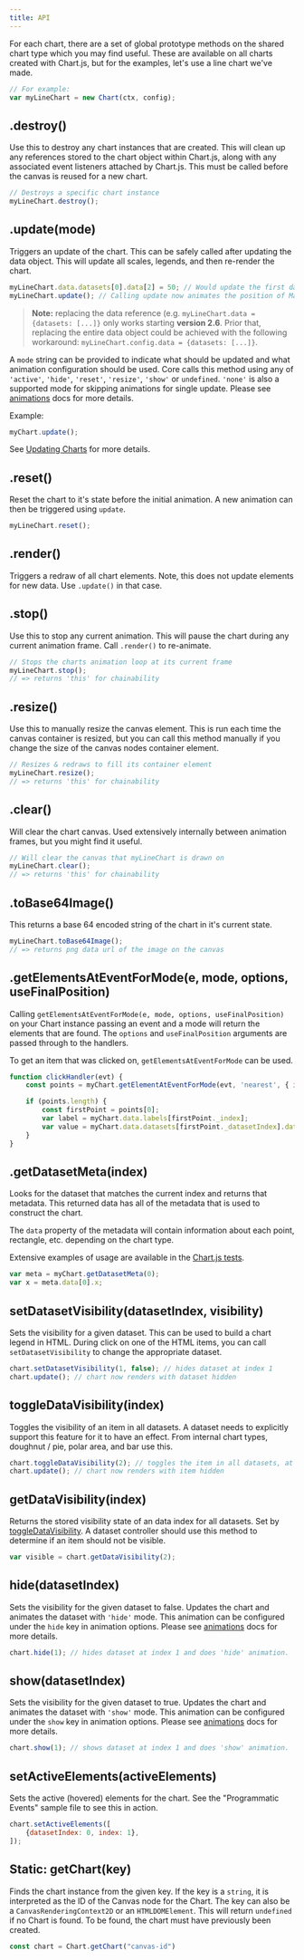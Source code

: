 ```yaml
---
title: API
---
```


For each chart, there are a set of global prototype methods on the shared chart type which you may find useful. These are available on all charts created with Chart.js, but for the examples, let's use a line chart we've made.

```javascript
// For example:
var myLineChart = new Chart(ctx, config);
```

## .destroy()

Use this to destroy any chart instances that are created. This will clean up any references stored to the chart object within Chart.js, along with any associated event listeners attached by Chart.js.
This must be called before the canvas is reused for a new chart.

```javascript
// Destroys a specific chart instance
myLineChart.destroy();
```

## .update(mode)

Triggers an update of the chart. This can be safely called after updating the data object. This will update all scales, legends, and then re-render the chart.

```javascript
myLineChart.data.datasets[0].data[2] = 50; // Would update the first dataset's value of 'March' to be 50
myLineChart.update(); // Calling update now animates the position of March from 90 to 50.
```

> **Note:** replacing the data reference (e.g. `myLineChart.data = {datasets: [...]}` only works starting **version 2.6**. Prior that, replacing the entire data object could be achieved with the following workaround: `myLineChart.config.data = {datasets: [...]}`.

A `mode` string can be provided to indicate what should be updated and what animation configuration should be used. Core calls this method using any of `'active'`, `'hide'`, `'reset'`, `'resize'`, `'show'` or `undefined`. `'none'` is also a supported mode for skipping animations for single update. Please see [animations](../configuration/animations.mdx) docs for more details.

Example:

```javascript
myChart.update();
```

See [Updating Charts](updates.md) for more details.

## .reset()

Reset the chart to it's state before the initial animation. A new animation can then be triggered using `update`.

```javascript
myLineChart.reset();
```

## .render()

Triggers a redraw of all chart elements. Note, this does not update elements for new data. Use `.update()` in that case.

## .stop()

Use this to stop any current animation. This will pause the chart during any current animation frame. Call `.render()` to re-animate.

```javascript
// Stops the charts animation loop at its current frame
myLineChart.stop();
// => returns 'this' for chainability
```

## .resize()

Use this to manually resize the canvas element. This is run each time the canvas container is resized, but you can call this method manually if you change the size of the canvas nodes container element.

```javascript
// Resizes & redraws to fill its container element
myLineChart.resize();
// => returns 'this' for chainability
```

## .clear()

Will clear the chart canvas. Used extensively internally between animation frames, but you might find it useful.

```javascript
// Will clear the canvas that myLineChart is drawn on
myLineChart.clear();
// => returns 'this' for chainability
```

## .toBase64Image()

This returns a base 64 encoded string of the chart in it's current state.

```javascript
myLineChart.toBase64Image();
// => returns png data url of the image on the canvas
```

## .getElementsAtEventForMode(e, mode, options, useFinalPosition)

Calling `getElementsAtEventForMode(e, mode, options, useFinalPosition)` on your Chart instance passing an event and a mode will return the elements that are found. The `options` and `useFinalPosition` arguments are passed through to the handlers.

To get an item that was clicked on, `getElementsAtEventForMode` can be used.

```javascript
function clickHandler(evt) {
    const points = myChart.getElementAtEventForMode(evt, 'nearest', { intersect: true }, true);

    if (points.length) {
        const firstPoint = points[0];
        var label = myChart.data.labels[firstPoint._index];
        var value = myChart.data.datasets[firstPoint._datasetIndex].data[firstPoint._index];
    }
}
```

## .getDatasetMeta(index)

Looks for the dataset that matches the current index and returns that metadata. This returned data has all of the metadata that is used to construct the chart.

The `data` property of the metadata will contain information about each point, rectangle, etc. depending on the chart type.

Extensive examples of usage are available in the [Chart.js tests](https://github.com/chartjs/Chart.js/tree/master/test).

```javascript
var meta = myChart.getDatasetMeta(0);
var x = meta.data[0].x;
```

## setDatasetVisibility(datasetIndex, visibility)

Sets the visibility for a given dataset. This can be used to build a chart legend in HTML. During click on one of the HTML items, you can call `setDatasetVisibility` to change the appropriate dataset.

```javascript
chart.setDatasetVisibility(1, false); // hides dataset at index 1
chart.update(); // chart now renders with dataset hidden
```

## toggleDataVisibility(index)

Toggles the visibility of an item in all datasets. A dataset needs to explicitly support this feature for it to have an effect. From internal chart types, doughnut / pie, polar area, and bar use this.

```javascript
chart.toggleDataVisibility(2); // toggles the item in all datasets, at index 2
chart.update(); // chart now renders with item hidden
```

## getDataVisibility(index)

Returns the stored visibility state of an data index for all datasets. Set by [toggleDataVisibility](#toggleDataVisibility). A dataset controller should use this method to determine if an item should not be visible.

```javascript
var visible = chart.getDataVisibility(2);
```

## hide(datasetIndex)

Sets the visibility for the given dataset to false. Updates the chart and animates the dataset with `'hide'` mode. This animation can be configured under the `hide` key in animation options. Please see [animations](../configuration/animations.mdx) docs for more details.

```javascript
chart.hide(1); // hides dataset at index 1 and does 'hide' animation.
```

## show(datasetIndex)

Sets the visibility for the given dataset to true. Updates the chart and animates the dataset with `'show'` mode. This animation can be configured under the `show` key in animation options. Please see [animations](../configuration/animations.mdx) docs for more details.

```javascript
chart.show(1); // shows dataset at index 1 and does 'show' animation.
```

## setActiveElements(activeElements)

Sets the active (hovered) elements for the chart. See the "Programmatic Events" sample file to see this in action.

```javascript
chart.setActiveElements([
    {datasetIndex: 0, index: 1},
]);
```

## Static: getChart(key)

Finds the chart instance from the given key. If the key is a `string`, it is interpreted as the ID of the Canvas node for the Chart. The key can also be a `CanvasRenderingContext2D` or an `HTMLDOMElement`. This will return `undefined` if no Chart is found. To be found, the chart must have previously been created.

```javascript
const chart = Chart.getChart("canvas-id")
```